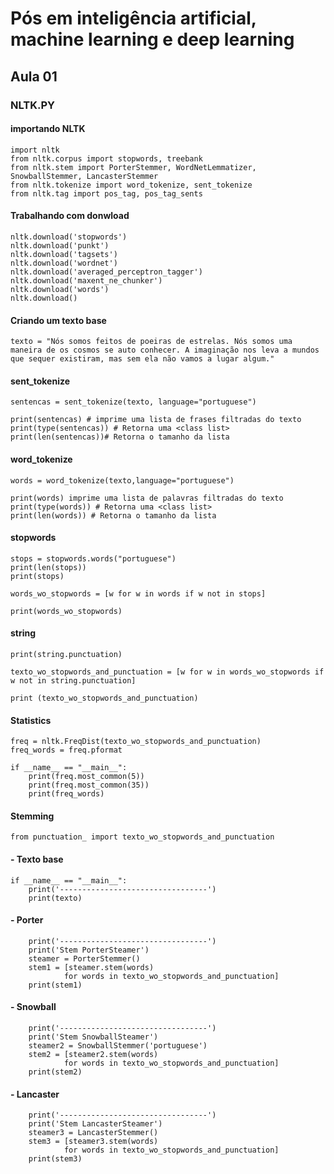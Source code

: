 # Pós em inteligência artificial, machine learning e deep learning

## Aula 01

### NLTK.PY

#### importando NLTK

    import nltk
    from nltk.corpus import stopwords, treebank
    from nltk.stem import PorterStemmer, WordNetLemmatizer, SnowballStemmer, LancasterStemmer
    from nltk.tokenize import word_tokenize, sent_tokenize
    from nltk.tag import pos_tag, pos_tag_sents

#### Trabalhando com donwload

    nltk.download('stopwords')
    nltk.download('punkt')
    nltk.download('tagsets')
    nltk.download('wordnet')
    nltk.download('averaged_perceptron_tagger')
    nltk.download('maxent_ne_chunker')
    nltk.download('words')
    nltk.download()

#### Criando um texto base

    texto = "Nós somos feitos de poeiras de estrelas. Nós somos uma maneira de os cosmos se auto conhecer. A imaginação nos leva a mundos que sequer existiram, mas sem ela não vamos a lugar algum."

#### sent_tokenize

    sentencas = sent_tokenize(texto, language="portuguese")

    print(sentencas) # imprime uma lista de frases filtradas do texto
    print(type(sentencas)) # Retorna uma <class list>
    print(len(sentencas))# Retorna o tamanho da lista

#### word_tokenize

    words = word_tokenize(texto,language="portuguese")

    print(words) imprime uma lista de palavras filtradas do texto
    print(type(words)) # Retorna uma <class list>
    print(len(words)) # Retorna o tamanho da lista

#### stopwords

    stops = stopwords.words("portuguese")
    print(len(stops))
    print(stops)

    words_wo_stopwords = [w for w in words if w not in stops]

    print(words_wo_stopwords)

#### string

    print(string.punctuation)

    texto_wo_stopwords_and_punctuation = [w for w in words_wo_stopwords if w not in string.punctuation]

    print (texto_wo_stopwords_and_punctuation)

#### Statistics

    freq = nltk.FreqDist(texto_wo_stopwords_and_punctuation)
    freq_words = freq.pformat

    if __name__ == "__main__":
        print(freq.most_common(5))
        print(freq.most_common(35))
        print(freq_words)

#### Stemming

    from punctuation_ import texto_wo_stopwords_and_punctuation

#### - Texto base

    if __name__ == "__main__":
        print('---------------------------------')
        print(texto)

#### - Porter

        print('---------------------------------')
        print('Stem PorterSteamer')
        steamer = PorterStemmer()
        stem1 = [steamer.stem(words)
                for words in texto_wo_stopwords_and_punctuation]
        print(stem1)

#### - Snowball

        print('---------------------------------')
        print('Stem SnowballSteamer')
        steamer2 = SnowballStemmer('portuguese')
        stem2 = [steamer2.stem(words)
                for words in texto_wo_stopwords_and_punctuation]
        print(stem2)

#### - Lancaster

        print('---------------------------------')
        print('Stem LancasterSteamer')
        steamer3 = LancasterStemmer()
        stem3 = [steamer3.stem(words)
                for words in texto_wo_stopwords_and_punctuation]
        print(stem3)
